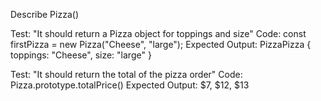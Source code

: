 Describe Pizza()

Test: "It should return a Pizza object for toppings and size"
Code: const firstPizza = new Pizza("Cheese", "large");
Expected Output: PizzaPizza { toppings: "Cheese", size: "large" }


Test: "It should return the total of the pizza order"
Code: Pizza.prototype.totalPrice()
Expected Output: $7, $12, $13

<!-- 
#### Brainstorm
* Create the object type and define pizza properties

* Create a prototype method that will reveal cost of pizza depending on order

* Add sauce, and cheese options if code works -->